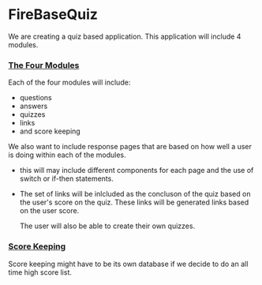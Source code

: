 # FireBaseQuiz
We are creating a quiz based application. This application will include 4 modules.

### <u>__The Four Modules__ </u> ###

Each of the four modules will include:
  * questions
  * answers
  * quizzes
  * links 
  * and score keeping

We also want to include response pages that are based on how well a user is doing within each of the modules.
* this will may include different components for each page and the use of switch or if-then statements.
* The set of links will be inlcluded as the concluson of the quiz based on the user's score on the quiz. These links will be generated links based on the user score.
  
  The user will also be able to create their own quizzes.

### <u>Score Keeping</u> ###

Score keeping might have to be its own database if we decide to do an all time high score list.